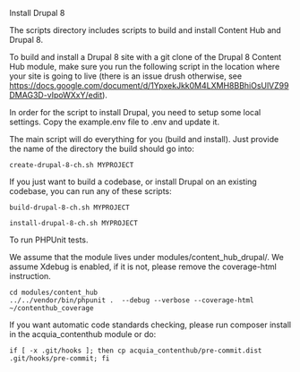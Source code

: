 Install Drupal 8

The scripts directory includes scripts to build and install Content Hub and Drupal 8.

To build and install a Drupal 8 site with a git clone of the Drupal 8 Content Hub module, make sure
you run the following script in the location where your site is going to live (there is an
issue drush otherwise, see https://docs.google.com/document/d/1YpxekJkk0M4LXMH8BBhiOsUlVZ99DMAG3D-vIpoWXxY/edit).

In order for the script to install Drupal, you need to setup some local settings.
Copy the example.env file to .env and update it.

The main script will do everything for you (build and install). Just provide the
name of the directory the build should go into:
```
create-drupal-8-ch.sh MYPROJECT
```
If you just want to build a codebase, or install Drupal on an existing codebase,
you can run any of these scripts:
```
build-drupal-8-ch.sh MYPROJECT
```
```
install-drupal-8-ch.sh MYPROJECT
```

To run PHPUnit tests.

We assume that the module lives under modules/content_hub_drupal/.
We assume Xdebug is enabled, if it is not, please remove the coverage-html instruction.

```
cd modules/content_hub
../../vendor/bin/phpunit .  --debug --verbose --coverage-html ~/contenthub_coverage
```

If you want automatic code standards checking, please run composer install in the acquia_contenthub module or do:

```
if [ -x .git/hooks ]; then cp acquia_contenthub/pre-commit.dist .git/hooks/pre-commit; fi
```
